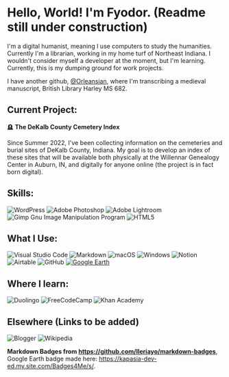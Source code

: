 # Hello, World! I'm Fyodor. (Readme still under construction)

I'm a digital humanist, meaning I use computers to study the humanities. Currently I'm a librarian, working in my home turf of Northeast Indiana. I wouldn't consider myself a developer at the moment, but I'm learning. Currently, this is my dumping ground for work projects. 

I have another github, [@Orleansian](https://github.com/Orleansian "Orleansian"), where I'm transcribing a medieval manuscript, British Library Harley MS 682.

## Current Project:

:headstone: **The DeKalb County Cemetery Index**

Since Summer 2022, I've been collecting information on the cemeteries and burial sites of DeKalb County, Indiana. My goal is to develop an index of these sites that will be available both physically at the Willennar Genealogy Center in Auburn, IN, and digitally for anyone online (the project is in fact born digital).

## Skills:
![WordPress](https://img.shields.io/badge/WordPress-%23117AC9.svg?style=for-the-badge&logo=WordPress&logoColor=white)
![Adobe Photoshop](https://img.shields.io/badge/adobe%20photoshop-%2331A8FF.svg?style=for-the-badge&logo=adobe%20photoshop&logoColor=white)
![Adobe Lightroom](https://img.shields.io/badge/Adobe%20Lightroom-31A8FF.svg?style=for-the-badge&logo=Adobe%20Lightroom&logoColor=white)
![Gimp Gnu Image Manipulation Program](https://img.shields.io/badge/Gimp-657D8B?style=for-the-badge&logo=gimp&logoColor=FFFFFF)
![HTML5](https://img.shields.io/badge/html5-%23E34F26.svg?style=for-the-badge&logo=html5&logoColor=white)

## What I Use:
![Visual Studio Code](https://img.shields.io/badge/Visual%20Studio%20Code-0078d7.svg?style=for-the-badge&logo=visual-studio-code&logoColor=white)
![Markdown](https://img.shields.io/badge/markdown-%23000000.svg?style=for-the-badge&logo=markdown&logoColor=white)
![macOS](https://img.shields.io/badge/mac%20os-000000?style=for-the-badge&logo=macos&logoColor=F0F0F0)
![Windows](https://img.shields.io/badge/Windows-0078D6?style=for-the-badge&logo=windows&logoColor=white)
![Notion](https://img.shields.io/badge/Notion-%23000000.svg?style=for-the-badge&logo=notion&logoColor=white)
![Airtable](https://img.shields.io/badge/Airtable-18BFFF?style=for-the-badge&logo=Airtable&logoColor=white)
![GitHub](https://img.shields.io/badge/github-%23121011.svg?style=for-the-badge&logo=github&logoColor=white)
<a href='https://github.com/shivamkapasia0' target="_blank"><img alt='Google Earth' src='https://img.shields.io/badge/Google_Earth-100000?style=for-the-badge&logo=Google Earth&logoColor=white&labelColor=2c64dc&color=2c64dc'/></a>


## Where I learn:
![Duolingo](https://img.shields.io/badge/Duolingo-%234DC730.svg?style=for-the-badge&logo=Duolingo&logoColor=white)
![FreeCodeCamp](https://img.shields.io/badge/Freecodecamp-%23123.svg?&style=for-the-badge&logo=freecodecamp&logoColor=green)
![Khan Academy](https://img.shields.io/badge/KhanAcademy-%2314BF96.svg?style=for-the-badge&logo=KhanAcademy&logoColor=white)

## Elsewhere (Links to be added)
![Blogger](https://img.shields.io/badge/Blogger-FF5722?style=for-the-badge&logo=blogger&logoColor=white) 
 ![Wikipedia](https://img.shields.io/badge/Wikipedia-%23000000.svg?style=for-the-badge&logo=wikipedia&logoColor=white)
 
 **Markdown Badges from https://github.com/Ileriayo/markdown-badges**, Google Earth badge made here: https://kapasia-dev-ed.my.site.com/Badges4Me/s/.
